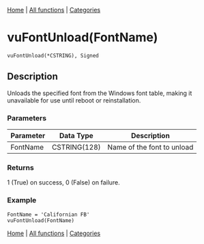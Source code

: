 [Home](../index.md) | [All functions](../all-functions.md) | [Categories](../categories/index.md)

# vuFontUnload(FontName)

```Prototype
vuFontUnload(*CSTRING), Signed
```


## Description
Unloads the specified font from the Windows font table, making it unavailable for use until reboot or reinstallation.

### Parameters

| Parameter | Data Type     | Description                |
|-----------|---------------|----------------------------|
| FontName  | CSTRING(128)  | Name of the font to unload |

### Returns
1 (True) on success, 0 (False) on failure.

### Example

```Clarion
FontName = 'Californian FB'
vuFontUnload(FontName)
```

[Home](../index.md) | [All functions](../all-functions.md) | [Categories](../categories/index.md)
